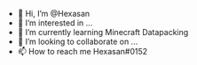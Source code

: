 - 👋 Hi, I’m @Hexasan
- 👀 I’m interested in ...
- 🌱 I’m currently learning Minecraft Datapacking
- 💞️ I’m looking to collaborate on ...
- 📫 How to reach me Hexasan#0152

<!---
Hexasan/Hexasan is a ✨ special ✨ repository because its `README.md` (this file) appears on your GitHub profile.
You can click the Preview link to take a look at your changes.
--->

